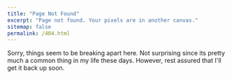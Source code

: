 ```yaml
---
title: "Page Not Found"
excerpt: "Page not found. Your pixels are in another canvas."
sitemap: false
permalink: /404.html
---
```


Sorry, things seem to be breaking apart here. Not surprising since its pretty much a common thing in my life these days. However, rest assured that I'll get it back up soon.  


<script type="text/javascript">
  var GOOG_FIXURL_LANG = 'en';
  var GOOG_FIXURL_SITE = '{{ site.url }}'
</script>
<script type="text/javascript"
  src="//linkhelp.clients.google.com/tbproxy/lh/wm/fixurl.js">
</script>
